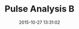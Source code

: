 ---
layout: lab-single.hbs
title: Pulse Analysis B
date: 2015-10-27 13:31:02
description: Visualization to aid the parsing, cleaning and analysis of pulse data. Variation B.
imgName: pulse-analysis-b
tags:
  - pulse
  - dataset-pulse
---